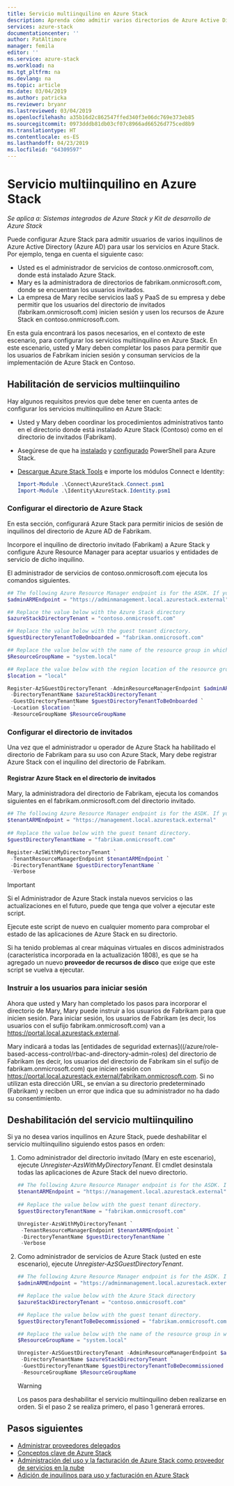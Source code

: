 ```yaml
---
title: Servicio multiinquilino en Azure Stack
description: Aprenda cómo admitir varios directorios de Azure Active Directory en Azure Stack
services: azure-stack
documentationcenter: ''
author: PatAltimore
manager: femila
editor: ''
ms.service: azure-stack
ms.workload: na
ms.tgt_pltfrm: na
ms.devlang: na
ms.topic: article
ms.date: 03/04/2019
ms.author: patricka
ms.reviewer: bryanr
ms.lastreviewed: 03/04/2019
ms.openlocfilehash: a35b16d2c862547ffed340f3e06dc769e373eb85
ms.sourcegitcommit: 0973dddb81db03cf07c8966ad66526d775ced8b9
ms.translationtype: HT
ms.contentlocale: es-ES
ms.lasthandoff: 04/23/2019
ms.locfileid: "64309597"
---
```

# <a name="multi-tenancy-in-azure-stack"></a>Servicio multiinquilino en Azure Stack

*Se aplica a: Sistemas integrados de Azure Stack y Kit de desarrollo de Azure Stack*

Puede configurar Azure Stack para admitir usuarios de varios inquilinos de Azure Active Directory (Azure AD) para usar los servicios en Azure Stack. Por ejemplo, tenga en cuenta el siguiente caso:

- Usted es el administrador de servicios de contoso.onmicrosoft.com, donde está instalado Azure Stack.
- Mary es la administradora de directorios de fabrikam.onmicrosoft.com, donde se encuentran los usuarios invitados.
- La empresa de Mary recibe servicios IaaS y PaaS de su empresa y debe permitir que los usuarios del directorio de invitados (fabrikam.onmicrosoft.com) inicien sesión y usen los recursos de Azure Stack en contoso.onmicrosoft.com.

En esta guía encontrará los pasos necesarios, en el contexto de este escenario, para configurar los servicios multiinquilino en Azure Stack. En este escenario, usted y Mary deben completar los pasos para permitir que los usuarios de Fabrikam inicien sesión y consuman servicios de la implementación de Azure Stack en Contoso.  

## <a name="enable-multi-tenancy"></a>Habilitación de servicios multiinquilino

Hay algunos requisitos previos que debe tener en cuenta antes de configurar los servicios multiinquilino en Azure Stack:
  
 - Usted y Mary deben coordinar los procedimientos administrativos tanto en el directorio donde está instalado Azure Stack (Contoso) como en el directorio de invitados (Fabrikam).  
 - Asegúrese de que ha [instalado](azure-stack-powershell-install.md) y [configurado](azure-stack-powershell-configure-admin.md) PowerShell para Azure Stack.
 - [Descargue Azure Stack Tools](azure-stack-powershell-download.md) e importe los módulos Connect e Identity:

    ```powershell  
    Import-Module .\Connect\AzureStack.Connect.psm1
    Import-Module .\Identity\AzureStack.Identity.psm1
    ```

### <a name="configure-azure-stack-directory"></a>Configurar el directorio de Azure Stack

En esta sección, configurará Azure Stack para permitir inicios de sesión de inquilinos del directorio de Azure AD de Fabrikam.

Incorpore el inquilino de directorio invitado (Fabrikam) a Azure Stack y configure Azure Resource Manager para aceptar usuarios y entidades de servicio de dicho inquilino.

El administrador de servicios de contoso.onmicrosoft.com ejecuta los comandos siguientes.

```powershell  
## The following Azure Resource Manager endpoint is for the ASDK. If you are in a multinode environment, contact your operator or service provider to get the endpoint.
$adminARMEndpoint = "https://adminmanagement.local.azurestack.external"

## Replace the value below with the Azure Stack directory
$azureStackDirectoryTenant = "contoso.onmicrosoft.com"

## Replace the value below with the guest tenant directory. 
$guestDirectoryTenantToBeOnboarded = "fabrikam.onmicrosoft.com"

## Replace the value below with the name of the resource group in which the directory tenant registration resource should be created (resource group must already exist).
$ResourceGroupName = "system.local"

## Replace the value below with the region location of the resource group. 
$location = "local"

Register-AzSGuestDirectoryTenant -AdminResourceManagerEndpoint $adminARMEndpoint `
 -DirectoryTenantName $azureStackDirectoryTenant `
 -GuestDirectoryTenantName $guestDirectoryTenantToBeOnboarded `
 -Location $location `
 -ResourceGroupName $ResourceGroupName
```

### <a name="configure-guest-directory"></a>Configurar el directorio de invitados

Una vez que el administrador u operador de Azure Stack ha habilitado el directorio de Fabrikam para su uso con Azure Stack, Mary debe registrar Azure Stack con el inquilino del directorio de Fabrikam.

#### <a name="registering-azure-stack-with-the-guest-directory"></a>Registrar Azure Stack en el directorio de invitados

Mary, la administradora del directorio de Fabrikam, ejecuta los comandos siguientes en el fabrikam.onmicrosoft.com del directorio invitado.

```powershell
## The following Azure Resource Manager endpoint is for the ASDK. If you are in a multinode environment, contact your operator or service provider to get the endpoint.
$tenantARMEndpoint = "https://management.local.azurestack.external"
    
## Replace the value below with the guest tenant directory. 
$guestDirectoryTenantName = "fabrikam.onmicrosoft.com"

Register-AzSWithMyDirectoryTenant `
 -TenantResourceManagerEndpoint $tenantARMEndpoint `
 -DirectoryTenantName $guestDirectoryTenantName `
 -Verbose 
```

> [!IMPORTANT]
> Si el Administrador de Azure Stack instala nuevos servicios o las actualizaciones en el futuro, puede que tenga que volver a ejecutar este script.
>
> Ejecute este script de nuevo en cualquier momento para comprobar el estado de las aplicaciones de Azure Stack en su directorio.
>
> Si ha tenido problemas al crear máquinas virtuales en discos administrados (característica incorporada en la actualización 1808), es que se ha agregado un nuevo **proveedor de recursos de disco** que exige que este script se vuelva a ejecutar.

### <a name="direct-users-to-sign-in"></a>Instruir a los usuarios para iniciar sesión

Ahora que usted y Mary han completado los pasos para incorporar el directorio de Mary, Mary puede instruir a los usuarios de Fabrikam para que inicien sesión.  Para iniciar sesión, los usuarios de Fabrikam (es decir, los usuarios con el sufijo fabrikam.onmicrosoft.com) van a https://portal.local.azurestack.external.  

Mary indicará a todas las [entidades de seguridad externas]((/azure/role-based-access-control/rbac-and-directory-admin-roles) del directorio de Fabrikam (es decir, los usuarios del directorio de Fabrikam sin el sufijo de fabrikam.onmicrosoft.com) que inicien sesión con https://portal.local.azurestack.external/fabrikam.onmicrosoft.com.  Si no utilizan esta dirección URL, se envían a su directorio predeterminado (Fabrikam) y reciben un error que indica que su administrador no ha dado su consentimiento.

## <a name="disable-multi-tenancy"></a>Deshabilitación del servicio multiinquilino

Si ya no desea varios inquilinos en Azure Stack, puede deshabilitar el servicio multiinquilino siguiendo estos pasos en orden:

1. Como administrador del directorio invitado (Mary en este escenario), ejecute *Unregister-AzsWithMyDirectoryTenant*. El cmdlet desinstala todas las aplicaciones de Azure Stack del nuevo directorio.

    ``` PowerShell
    ## The following Azure Resource Manager endpoint is for the ASDK. If you are in a multinode environment, contact your operator or service provider to get the endpoint.
    $tenantARMEndpoint = "https://management.local.azurestack.external"
        
    ## Replace the value below with the guest tenant directory. 
    $guestDirectoryTenantName = "fabrikam.onmicrosoft.com"
    
    Unregister-AzsWithMyDirectoryTenant `
     -TenantResourceManagerEndpoint $tenantARMEndpoint `
     -DirectoryTenantName $guestDirectoryTenantName `
     -Verbose 
    ```

2. Como administrador de servicios de Azure Stack (usted en este escenario), ejecute *Unregister-AzSGuestDirectoryTenant*. 

    ``` PowerShell  
    ## The following Azure Resource Manager endpoint is for the ASDK. If you are in a multinode environment, contact your operator or service provider to get the endpoint.
    $adminARMEndpoint = "https://adminmanagement.local.azurestack.external"
    
    ## Replace the value below with the Azure Stack directory
    $azureStackDirectoryTenant = "contoso.onmicrosoft.com"
    
    ## Replace the value below with the guest tenant directory. 
    $guestDirectoryTenantToBeDecommissioned = "fabrikam.onmicrosoft.com"
    
    ## Replace the value below with the name of the resource group in which the directory tenant registration resource should be created (resource group must already exist).
    $ResourceGroupName = "system.local"
    
    Unregister-AzSGuestDirectoryTenant -AdminResourceManagerEndpoint $adminARMEndpoint `
     -DirectoryTenantName $azureStackDirectoryTenant `
     -GuestDirectoryTenantName $guestDirectoryTenantToBeDecommissioned `
     -ResourceGroupName $ResourceGroupName
    ```

    > [!WARNING]
    > Los pasos para deshabilitar el servicio multiinquilino deben realizarse en orden. Si el paso 2 se realiza primero, el paso 1 generará errores.

## <a name="next-steps"></a>Pasos siguientes

- [Administrar proveedores delegados](azure-stack-delegated-provider.md)
- [Conceptos clave de Azure Stack](azure-stack-overview.md)
- [Administración del uso y la facturación de Azure Stack como proveedor de servicios en la nube](azure-stack-add-manage-billing-as-a-csp.md)
- [Adición de inquilinos para uso y facturación en Azure Stack](azure-stack-csp-howto-register-tenants.md)
